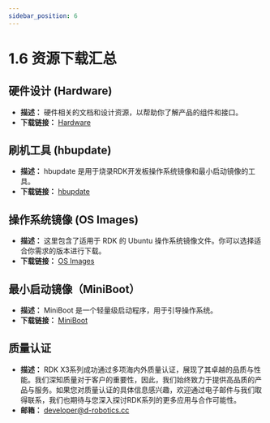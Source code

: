 ```yaml
---
sidebar_position: 6
---
```


# 1.6 资源下载汇总

## 硬件设计 (Hardware)

- **描述：** 硬件相关的文档和设计资源，以帮助你了解产品的组件和接口。
- **下载链接：** [Hardware](https://archive.d-robotics.cc/downloads/hardware)

## 刷机工具 (hbupdate)

- **描述：** hbupdate 是用于烧录RDK开发板操作系统镜像和最小启动镜像的工具。
- **下载链接：** [hbupdate](https://archive.d-robotics.cc/downloads/hbupdate)

## 操作系统镜像 (OS Images)

- **描述：** 这里包含了适用于 RDK 的 Ubuntu 操作系统镜像文件。你可以选择适合你需求的版本进行下载。
- **下载链接：** [OS Images](https://archive.d-robotics.cc/downloads/os_images)

## 最小启动镜像（MiniBoot）

- **描述：** MiniBoot 是一个轻量级启动程序，用于引导操作系统。
- **下载链接：** [MiniBoot](https://archive.d-robotics.cc/downloads/miniboot)


## 质量认证

- **描述：** RDK X3系列成功通过多项海内外质量认证，展现了其卓越的品质与性能。我们深知质量对于客户的重要性，因此，我们始终致力于提供高品质的产品与服务。如果您对质量认证的具体信息感兴趣，欢迎通过电子邮件与我们取得联系，我们也期待与您深入探讨RDK系列的更多应用与合作可能性。
- **邮箱：** developer@d-robotics.cc
